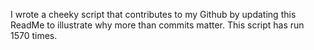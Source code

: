 I wrote a cheeky script that contributes to my Github by updating this ReadMe to illustrate why more than commits matter. This script has run 1570 times.